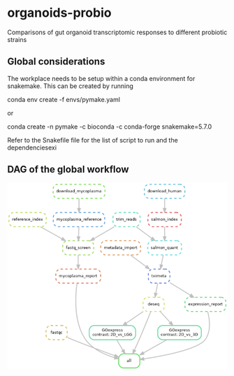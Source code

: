 # organoids-probio
Comparisons of gut organoid transcriptomic responses to different probiotic strains

## Global considerations

The workplace needs to be setup within a conda environment for snakemake. 
This can be created by running 

conda env create -f envs/pymake.yaml

or 

conda create -n pymake -c bioconda -c conda-forge snakemake=5.7.0

Refer to the Snakefile file for the list of script to run and the dependenciesexi

## DAG of the global workflow 
<!---
snakemake --dag | dot -Tpng > dag.png
--->

![Workflow Graph](dag.png)
